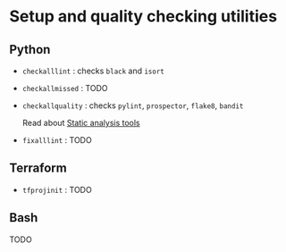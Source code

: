 # Setup and quality checking utilities

## Python

- `checkalllint` : checks `black` and `isort`

- `checkallmissed` : TODO

- `checkallquality` : checks `pylint`, `prospector`, `flake8`, `bandit`

    Read about [Static analysis tools](https://luminousmen.com/post/python-static-analysis-tools)

- `fixalllint` : TODO


## Terraform
- `tfprojinit` : TODO

## Bash
TODO
